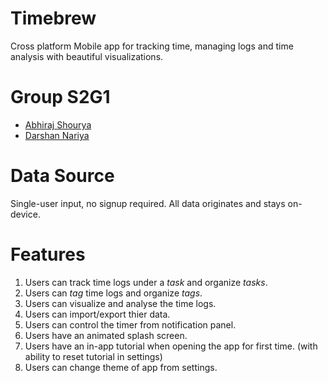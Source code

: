 # Timebrew
Cross platform Mobile app for tracking time, managing logs and time analysis with beautiful visualizations.

# Group S2G1
- [Abhiraj Shourya](https://github.com/abhirajshourya)
- [Darshan Nariya](https://github.com/DannyGlade/)

# Data Source
Single-user input, no signup required. All data originates and stays on-device.

# Features
1. Users can track time logs under a _task_ and organize _tasks_.
2. Users can _tag_ time logs and organize _tags_.
3. Users can visualize and analyse the time logs.
4. Users can import/export thier data.
5. Users can control the timer from notification panel.
6. Users have an animated splash screen.
7. Users have an in-app tutorial when opening the app for first time. (with ability to reset tutorial in settings)
8. Users can change theme of app from settings.